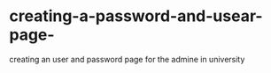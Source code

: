 # creating-a-password-and-usear-page-
creating an user and password page for the admine in university 
